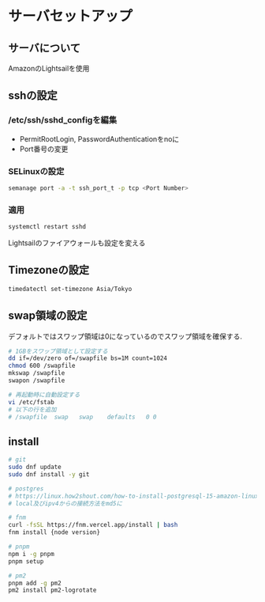 # サーバセットアップ

## サーバについて

AmazonのLightsailを使用

## sshの設定

### /etc/ssh/sshd_configを編集

- PermitRootLogin, PasswordAuthenticationをnoに
- Port番号の変更

### SELinuxの設定

```bash
semanage port -a -t ssh_port_t -p tcp <Port Number>
```

### 適用

```bash
systemctl restart sshd
```

Lightsailのファイアウォールも設定を変える

## Timezoneの設定

```bash
timedatectl set-timezone Asia/Tokyo
```

## swap領域の設定

デフォルトではスワップ領域は0になっているのでスワップ領域を確保する.

```bash
# 1GBをスワップ領域として設定する
dd if=/dev/zero of=/swapfile bs=1M count=1024
chmod 600 /swapfile
mkswap /swapfile
swapon /swapfile

# 再起動時に自動設定する
vi /etc/fstab
# 以下の行を追加
# /swapfile  swap   swap    defaults   0 0
```

## install

```bash
# git
sudo dnf update
sudo dnf install -y git

# postgres
# https://linux.how2shout.com/how-to-install-postgresql-15-amazon-linux-2023/
# local及びipv4からの接続方法をmd5に

# fnm
curl -fsSL https://fnm.vercel.app/install | bash
fnm install {node version}

# pnpm
npm i -g pnpm
pnpm setup

# pm2
pnpm add -g pm2
pm2 install pm2-logrotate
```
